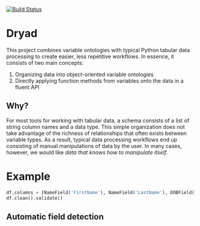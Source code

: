 [![Build Status](https://travis-ci.org/stevenmanton/dryad.svg?branch=master)](https://travis-ci.org/stevenmanton/dryad)

Dryad
=====

This project combines variable ontologies with typical Python tabular data processing to create easier, less repetitive workflows. In essence, it consists of two main concepts:

1. Organizing data into object-oriented variable ontologies
1. Directly applying function methods from variables onto the data in a fluent API

Why?
----

For most tools for working with tabular data, a schema consists of a list of string column names and a data type. This simple organization does not take advantage of the richness of relationships that often exists between variable types. As a result, typical data processing workflows end up consisting of manual manipulations of data by the user. In many cases, however, we would like *data that knows how to manipulate itself*.
   
Example
=======

```python
df.columns = [NameField('FirstName'), NameField('LastName'), DOBField('DOB')]
df.clean().validate()
```

Automatic field detection
-------------------------

